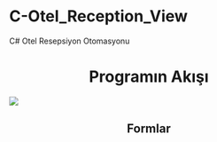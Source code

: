 # C-Otel_Reception_View
C# Otel Resepsiyon Otomasyonu

<div align="center"><h1> Programın Akışı </h1> </div>
<img style="-webkit-user-select: none;margin: auto;" src="https://www.resimag.com/p1/9b6060de6ba.gif">
<div align="center"><h2>Formlar </h2> </div>
